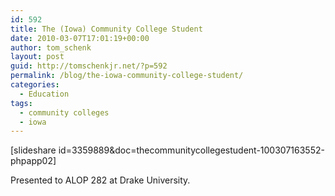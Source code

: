 ```yaml
---
id: 592
title: The (Iowa) Community College Student
date: 2010-03-07T17:01:19+00:00
author: tom_schenk
layout: post
guid: http://tomschenkjr.net/?p=592
permalink: /blog/the-iowa-community-college-student/
categories:
  - Education
tags:
  - community colleges
  - iowa
---
```

[slideshare id=3359889&amp;doc=thecommunitycollegestudent-100307163552-phpapp02]

Presented to ALOP 282 at Drake University.
